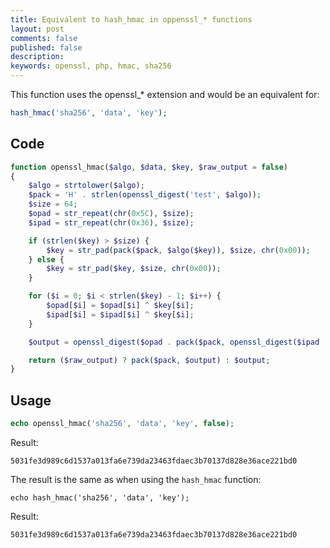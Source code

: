```yaml
---
title: Equivalent to hash_hmac in oppenssl_* functions
layout: post
comments: false
published: false
description: 
keywords: openssl, php, hmac, sha256
---
```


This function uses the openssl_* extension and would be an equivalent for: 

```php
hash_hmac('sha256', 'data', 'key');
```

## Code

```php
function openssl_hmac($algo, $data, $key, $raw_output = false)
{
    $algo = strtolower($algo);
    $pack = 'H' . strlen(openssl_digest('test', $algo));
    $size = 64;
    $opad = str_repeat(chr(0x5C), $size);
    $ipad = str_repeat(chr(0x36), $size);

    if (strlen($key) > $size) {
        $key = str_pad(pack($pack, $algo($key)), $size, chr(0x00));
    } else {
        $key = str_pad($key, $size, chr(0x00));
    }

    for ($i = 0; $i < strlen($key) - 1; $i++) {
        $opad[$i] = $opad[$i] ^ $key[$i];
        $ipad[$i] = $ipad[$i] ^ $key[$i];
    }

    $output = openssl_digest($opad . pack($pack, openssl_digest($ipad . $data, $algo)), $algo);

    return ($raw_output) ? pack($pack, $output) : $output;
}
```

## Usage

```php
echo openssl_hmac('sha256', 'data', 'key', false);
```

Result: 

```
5031fe3d989c6d1537a013fa6e739da23463fdaec3b70137d828e36ace221bd0
```

The result is the same as when using the `hash_hmac` function:

```
echo hash_hmac('sha256', 'data', 'key');
```

Result:

```
5031fe3d989c6d1537a013fa6e739da23463fdaec3b70137d828e36ace221bd0
```